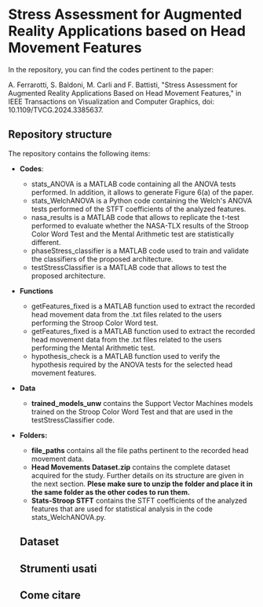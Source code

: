 # Stress Assessment for Augmented Reality Applications based on Head Movement Features


In the repository, you can find the codes pertinent to the paper: 


A. Ferrarotti, S. Baldoni, M. Carli and F. Battisti, "Stress Assessment for Augmented Reality Applications Based on Head Movement Features," in IEEE Transactions on Visualization and Computer Graphics, doi: 10.1109/TVCG.2024.3385637.

## Repository structure
The repository contains the following items:

- **Codes**:
    - stats_ANOVA is a MATLAB code containing all the ANOVA tests performed. In addition, it allows to generate Figure 6(a) of the paper.
    - stats_WelchANOVA is a Python code containing the Welch's ANOVA tests performed of the STFT coefficients of the analyzed features.
    - nasa_results is a MATLAB code that allows to replicate the t-test performed to evaluate whether the NASA-TLX results of the Stroop Color Word Test and the Mental        Arithmetic test are statistically different.
    - phaseStress_classifier is a MATLAB code used to train and validate the classifiers of the proposed architecture.
    - testStressClassifier is a MATLAB code that allows to test the proposed architecture.


- **Functions**
    - getFeatures_fixed is a MATLAB function used to extract the recorded head movement data from the .txt files related to the users performing the Stroop Color Word         test.
    - getFeatures_fixed is a MATLAB function used to extract the recorded head movement data from the .txt files related to the users performing the Mental Arithmetic         test.
    - hypothesis_check is a MATLAB function used to verify the hypothesis required by the ANOVA tests for the selected head movement features.

      
- **Data**
  - **trained_models_unw** contains the Support Vector Machines models trained on the Stroop Color Word Test and that are used in the testStressClassifier code.

    
- **Folders:**
  - **file_paths** contains all the file paths pertinent to the recorded head movement data.
  - **Head Movements Dataset.zip** contains the complete dataset acquired for the study. Further details on its structure are given in the next section. **Plese make         sure to unzip the folder and place it in the same folder as the other codes to run them.**
  - **Stats-Stroop STFT** contains the STFT coefficients of the analyzed features that are used for statistical analysis in the code stats_WelchANOVA.py.
 
  ## Dataset

  
  
  ## Strumenti usati

  ## Come citare
